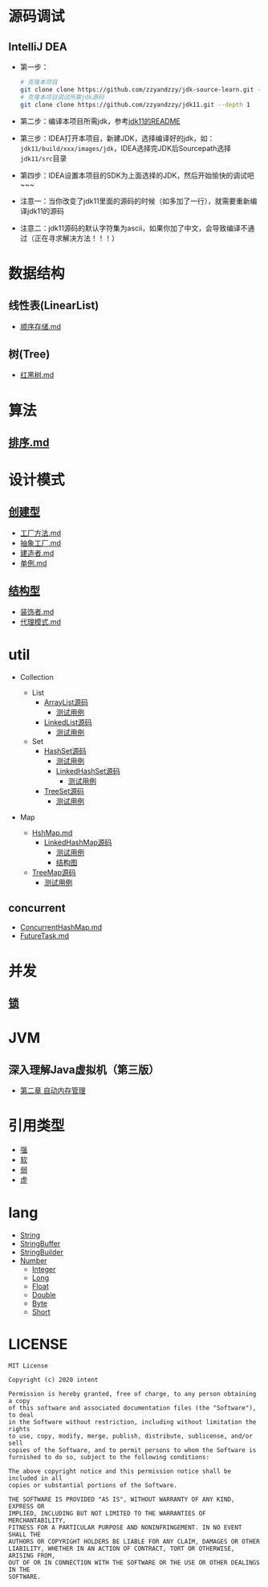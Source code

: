 # 源码调试

## IntelliJ DEA

- 第一步：
  ```bash
  # 克隆本项目
  git clone clone https://github.com/zzyandzzy/jdk-source-learn.git --depth 1
  # 克隆本项目调试所需jdk源码
  git clone clone https://github.com/zzyandzzy/jdk11.git --depth 1
  ```

- 第二步：编译本项目所需jdk，参考[jdk11的README](https://github.com/zzyandzzy/jdk11/blob/main/README.md)

- 第三步：IDEA打开本项目，新建JDK，选择编译好的jdk，如：`jdk11/build/xxx/images/jdk`，IDEA选择完JDK后Sourcepath选择`jdk11/src`目录

- 第四步：IDEA设置本项目的SDK为上面选择的JDK，然后开始愉快的调试吧~~~


- 注意一：当你改变了jdk11里面的源码的时候（如多加了一行），就需要重新编译jdk11的源码

- 注意二：jdk11源码的默认字符集为ascii，如果你加了中文，会导致编译不通过（正在寻求解决方法！！！）

# 数据结构

## 线性表(LinearList)

- [顺序存储.md](readme/datastructure/linearlist/ZArrayList.md)

## 树(Tree)

- [红黑树.md](readme/datastructure/tree/RBTree.md)

# 算法

## [排序.md](./readme/algorithm/Sort.md)

# 设计模式

## [创建型](./readme/designpattern/creational)

- [工厂方法.md](./readme/designpattern/creational/FactoryMethod.md)
- [抽象工厂.md](./readme/designpattern/creational/AbstractFactory.md)
- [建造者.md](./readme/designpattern/creational/Builder.md)
- [单例.md](readme/designpattern/creational/Singleton.md)

## [结构型](./readme/designpattern/structural)

- [装饰者.md](./readme/designpattern/structural/Decorator.md)
- [代理模式.md](./readme/designpattern/structural/Proxy.md)

# util

- Collection
    - List
        - [ArrayList源码](https://github.com/zzyandzzy/jdk11/blob/main/src/java.base/share/classes/java/util/ArrayList.java)
            - [测试用例](./src/test/java/cool/zzy/java/util/ArrayListTest.java)
        - [LinkedList源码](https://github.com/zzyandzzy/jdk11/blob/main/src/java.base/share/classes/java/util/LinkedList.java)
            - [测试用例](./src/test/java/cool/zzy/java/util/LinkedListTest.java)
    - Set
        - [HashSet源码](https://github.com/zzyandzzy/jdk11/blob/main/src/java.base/share/classes/java/util/HashSet.java)
            - [测试用例](./src/test/java/cool/zzy/java/util/HashSetTest.java)
            - [LinkedHashSet源码](https://github.com/zzyandzzy/jdk11/blob/main/src/java.base/share/classes/java/util/LinkedHashSet.java)
                - [测试用例](./src/test/java/cool/zzy/java/util/LinkedHashSetTest.java)
        - [TreeSet源码](https://github.com/zzyandzzy/jdk11/blob/main/src/java.base/share/classes/java/util/TreeSet.java)
            - [测试用例](./src/test/java/cool/zzy/java/util/TreeSetTest.java)

- Map
    - [HshMap.md](./readme/util/HashMap.md)
        - [LinkedHashMap源码](https://github.com/zzyandzzy/jdk11/blob/main/src/java.base/share/classes/java/util/LinkedHashMap.java)
            - [测试用例](./src/test/java/cool/zzy/java/util/LinkedHashMapTest.java)
            - [结构图](其他/util/LinkedHashMap/LinkedHashMap.png)
    - [TreeMap源码](https://github.com/zzyandzzy/jdk11/blob/main/src/java.base/share/classes/java/util/TreeMap.java)
        - [测试用例](./src/test/java/cool/zzy/java/util/TreeMapTest.java)

## concurrent

- [ConcurrentHashMap.md](./readme/util/concurrent/ConcurrentHashMap.md)
- [FutureTask.md](./readme/util/concurrent/FutureTask.md)

# 并发

## [锁](./readme/concurrent/Lock.md)

# JVM

## 深入理解Java虚拟机（第三版）

- [第二章 自动内存管理](./readme/jvm/Chapter2.md)

# 引用类型

- [强](./readme/reference/Normal.md)
- [软](./readme/reference/Soft.md)
- [弱](./readme/reference/Weak.md)
- [虚](./readme/reference/Phantom.md)

# lang

- [String](https://github.com/zzyandzzy/jdk11/blob/main/src/java.base/share/classes/java/lang/String.java)
- [StringBuffer](https://github.com/zzyandzzy/jdk11/blob/main/src/java.base/share/classes/java/lang/StringBuffer.java)
- [StringBuilder](https://github.com/zzyandzzy/jdk11/blob/main/src/java.base/share/classes/java/lang/StringBuilder.java)
- [Number](https://github.com/zzyandzzy/jdk11/blob/main/src/java.base/share/classes/java/lang/Number.java)
    - [Integer](https://github.com/zzyandzzy/jdk11/blob/main/src/java.base/share/classes/java/lang/Integer.java)
    - [Long](https://github.com/zzyandzzy/jdk11/blob/main/src/java.base/share/classes/java/lang/Long.java)
    - [Float](https://github.com/zzyandzzy/jdk11/blob/main/src/java.base/share/classes/java/lang/Float.java)
    - [Double](https://github.com/zzyandzzy/jdk11/blob/main/src/java.base/share/classes/java/lang/Double.java)
    - [Byte](https://github.com/zzyandzzy/jdk11/blob/main/src/java.base/share/classes/java/lang/Byte.java)
    - [Short](https://github.com/zzyandzzy/jdk11/blob/main/src/java.base/share/classes/java/lang/Short.java)

# LICENSE

    MIT License
    
    Copyright (c) 2020 intent
    
    Permission is hereby granted, free of charge, to any person obtaining a copy
    of this software and associated documentation files (the "Software"), to deal
    in the Software without restriction, including without limitation the rights
    to use, copy, modify, merge, publish, distribute, sublicense, and/or sell
    copies of the Software, and to permit persons to whom the Software is
    furnished to do so, subject to the following conditions:
    
    The above copyright notice and this permission notice shall be included in all
    copies or substantial portions of the Software.
    
    THE SOFTWARE IS PROVIDED "AS IS", WITHOUT WARRANTY OF ANY KIND, EXPRESS OR
    IMPLIED, INCLUDING BUT NOT LIMITED TO THE WARRANTIES OF MERCHANTABILITY,
    FITNESS FOR A PARTICULAR PURPOSE AND NONINFRINGEMENT. IN NO EVENT SHALL THE
    AUTHORS OR COPYRIGHT HOLDERS BE LIABLE FOR ANY CLAIM, DAMAGES OR OTHER
    LIABILITY, WHETHER IN AN ACTION OF CONTRACT, TORT OR OTHERWISE, ARISING FROM,
    OUT OF OR IN CONNECTION WITH THE SOFTWARE OR THE USE OR OTHER DEALINGS IN THE
    SOFTWARE.
